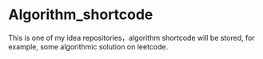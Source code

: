 # Algorithm_shortcode
This is one of my idea repositories，algorithm shortcode will be stored, for example, some algorithmic solution on leetcode.
